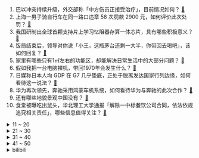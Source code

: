 1. 巴以冲突持续升级，外交部称「中方伤员正接受治疗」，目前情况如何？ [:link:](https://www.zhihu.com/question/625464554)
2. 上海一男子骑自行车在同一路口违章 58 次罚款 2900 元，如何评价此次处罚？ [:link:](https://www.zhihu.com/question/625450880)
3. 我国研制出全球首颗支持片上学习忆阻器存算一体芯片，具有哪些积极意义？ [:link:](https://www.zhihu.com/question/625451082)
4. 饭局结束后，领导对你说「小王，这瓶茅台还剩一大半，你带回去喝吧」，该如何回复？ [:link:](https://www.zhihu.com/question/622617181)
5. 家里有哪些只有1㎡左右的功能区，却能解决日常生活中的大部分问题？ [:link:](https://www.zhihu.com/question/617829357)
6. 假如我把一台电脑裸机，带回1970年会发生什么？ [:link:](https://www.zhihu.com/question/622683809)
7. 日媒称日本人均 GDP 在 G7 几乎垫底，正处于脱离发达国家行列边缘，如何看待这一说法？ [:link:](https://www.zhihu.com/question/625421905)
8. 华为再次领先，奔驰采用鸿蒙车机系统，如何看待华为与奔驰的此次合作？ [:link:](https://www.zhihu.com/question/625470953)
9. 还有哪些地貌景观中国没有？ [:link:](https://www.zhihu.com/question/58555806)
10. 食堂被曝吃出鼠头，华北理工大学通报「解除一中标餐饮公司合同，依法依规追究相关责任」，哪些信息值得关注？ [:link:](https://www.zhihu.com/question/625538137)
<details>
<summary>11 ~ 20</summary>

11. 沙特王储表示支持巴勒斯坦人民，令拜登政府「感到意外」，本次冲突是否会阻碍美方推动沙以关系正常化进程？ [:link:](https://www.zhihu.com/question/625431858)
12. 律师称「钟庚赐被开除党籍不等同于司法程序结束」，哪些信息值得关注？其孙女会被追究法律责任吗？ [:link:](https://www.zhihu.com/question/625469893)
13. 「双节」假期楼市现「凉意」，多数城市维持低位，二三线跌多涨少，临阵放松限购城市有起色，透露哪些信息？ [:link:](https://www.zhihu.com/question/625438450)
14. 消息称华为目标明年出货 6000 万-7000 万部智能手机，券商分析师称「符合预期」，透露哪些信息？ [:link:](https://www.zhihu.com/question/625513106)
15. 永辉超市拟在门店内增设「正品折扣店」，网红商品打折卖能否吸引客流？商业角度如何看待此举？ [:link:](https://www.zhihu.com/question/625461352)
16. 男生的皮肤状态真的对颜值影响很大吗？ [:link:](https://www.zhihu.com/question/623976673)
17. 11 岁女孩将狗偷走掰断其牙齿舌头，主人称「狗狗还没度过危险期」，如何看待此事？ [:link:](https://www.zhihu.com/question/625288653)
18. 为什么贝吉塔坚持叫孙悟空卡卡罗特？ [:link:](https://www.zhihu.com/question/386869225)
19. 体制内到了 35 岁是否也有瓶颈？体制内发展不及预期是否会选择裸辞？ [:link:](https://www.zhihu.com/question/625465463)
20. 央视主持人李思思离职，回应网友称「开启新的挑战」，哪些信息值得关注？ [:link:](https://www.zhihu.com/question/625284223)
</details>
<details>
<summary>21 ~ 30</summary>

21. 本人是一名高中英语老师，怎么能够提高学生的英语成绩呢？ [:link:](https://www.zhihu.com/question/290907397)
22. 没学历的年轻人,学点什么有前途? [:link:](https://www.zhihu.com/question/278704470)
23. 我们距离通用人工智能还有多远？当它诞生后，会给社会发展带来哪些变革？ [:link:](https://www.zhihu.com/question/625115987)
24. 为什么现在越来越多的车取消实体按键？ [:link:](https://www.zhihu.com/question/56274858)
25. 傅里叶变换的物理意义是什么？为什么需要进行傅里叶变换？ [:link:](https://www.zhihu.com/question/61399316)
26. 身为老师/家长，你有哪些和小学生相处的高血压瞬间？是如何应对的？ [:link:](https://www.zhihu.com/question/623106159)
27. 零经验的人都是怎么转行的，有什么经验值得分享？ [:link:](https://www.zhihu.com/question/622550094)
28. 多家房企在美申请破产保护，专家称「对国内保交楼影响有限」，为何国内房企要选择在美国申请？如何解读？ [:link:](https://www.zhihu.com/question/625305584)
29. 你最喜欢的诗句，很治愈的，有哪些？ [:link:](https://www.zhihu.com/question/625475357)
30. 男足友谊赛中国男足 2:0 击败越南，如何评价本场比赛？ [:link:](https://www.zhihu.com/question/625504729)
</details>
<details>
<summary>31 ~ 40</summary>

31. 集团派来了一个年轻的，没有什么经验的小姑娘做总经理，我这个二把手应该如何面对接下来的工作？ [:link:](https://www.zhihu.com/question/625266034)
32. 结婚后，发现自己在婆家毫无话语权，根本融入不了怎么办？ [:link:](https://www.zhihu.com/question/624611651)
33. 女生的化妆包里应该带什么护肤品？ [:link:](https://www.zhihu.com/question/64296492)
34. 美的23年二季度创下营收新高，以空调为代表的7个品类位列第一。 美的产业跃升之路有什么值得学习的地方？ [:link:](https://www.zhihu.com/question/625300290)
35. 如何看待海豹 DM-i 以年轻化姿态进军中型车市场这一举措? [:link:](https://www.zhihu.com/question/625430437)
36. 自我效能感低、内耗、自我 PUA、经常难以入睡……如何能让自己感觉舒服点呢？ [:link:](https://www.zhihu.com/question/618500438)
37. 海底捞开校园店，火锅套餐 50 元左右，负责人称公司要求不亏就行，为培养大学生消费习惯，如何看待此举？ [:link:](https://www.zhihu.com/question/625302672)
38. 张艺谋的《坚如磐石》想表达的是什么「坚如磐石」？ [:link:](https://www.zhihu.com/question/624823086)
39. 《甄嬛传》曹琴默为什么临终前突然智商下线？ [:link:](https://www.zhihu.com/question/487363462)
40. 男朋友要到离我很远的地方去工作，我该怎么办? [:link:](https://www.zhihu.com/question/625224410)
</details>
<details>
<summary>41 ~ 50</summary>

41. 40岁开始创业，晚吗？ [:link:](https://www.zhihu.com/question/621219989)
42. 负责集团总部预算管理，怎样才能做好全面预算管理？ [:link:](https://www.zhihu.com/question/434864811)
43. AR战队10月9日出征西雅图，你如何看待他们在本次TI的前景？ [:link:](https://www.zhihu.com/question/625107670)
44. 恋爱五年，男友说「基于责任结婚，但爱淡了」，我该怎么办? [:link:](https://www.zhihu.com/question/624488679)
45. 为什么去西藏是一件很治愈的事情？ [:link:](https://www.zhihu.com/question/623367334)
46. 不想上班应该怎么办？ [:link:](https://www.zhihu.com/question/489365404)
47. 美军计划 2026 年要退役 U-2 高空侦察机，大家觉得这是一个时代的结束吗？ [:link:](https://www.zhihu.com/question/625091903)
48. 什么是咖啡文化？ [:link:](https://www.zhihu.com/question/317468130)
49. 分析称「手机市场已迎来弱复苏」，折叠屏、高端机需求旺盛，你怎样才会考虑换手机？新手机最看重什么？ [:link:](https://www.zhihu.com/question/625269081)
50. 外星生命如果存在，会是哪些形式？ [:link:](https://www.zhihu.com/question/377718893)
</details><details>
<summary>bilibili</summary>

</details>